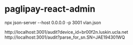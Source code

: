 # paglipay-react-admin
npx json-server --host 0.0.0.0 -p 3001 vlan.json

http://localhost:3001/audit?device_id=br00f2n.luskin.ucla.net
http://localhost:3001/audit?parse_for_sn.SN=JAE194301WQ